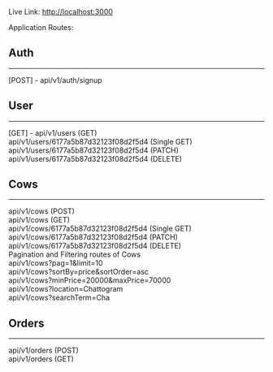 Live Link: [http://localhost:3000](http://localhost:3000)

Application Routes:

## Auth
<hr />
[POST] - api/v1/auth/signup 


## User
<hr />
[GET] - api/v1/users (GET) <br />
api/v1/users/6177a5b87d32123f08d2f5d4 (Single GET) <br />
api/v1/users/6177a5b87d32123f08d2f5d4 (PATCH) <br />
api/v1/users/6177a5b87d32123f08d2f5d4 (DELETE) <br />

## Cows
<hr />
api/v1/cows (POST) <br />
api/v1/cows (GET) <br />
api/v1/cows/6177a5b87d32123f08d2f5d4 (Single GET) <br />
api/v1/cows/6177a5b87d32123f08d2f5d4 (PATCH) <br />
api/v1/cows/6177a5b87d32123f08d2f5d4 (DELETE) <br />
Pagination and Filtering routes of Cows <br />
api/v1/cows?pag=1&limit=10 <br />
api/v1/cows?sortBy=price&sortOrder=asc <br />
api/v1/cows?minPrice=20000&maxPrice=70000 <br />
api/v1/cows?location=Chattogram <br />
api/v1/cows?searchTerm=Cha <br />

## Orders
<hr />
api/v1/orders (POST) <br />
api/v1/orders (GET) <br />